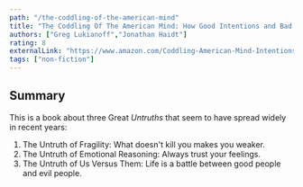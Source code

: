 ```yaml
---
path: "/the-coddling-of-the-american-mind"
title: "The Coddling Of The American Mind: How Good Intentions and Bad Ideas Are Setting Up a Generation For Failure"
authors: ["Greg Lukianoff","Jonathan Haidt"]
rating: 8
externalLink: "https://www.amazon.com/Coddling-American-Mind-Intentions-Generation/dp/0735224897"
tags: ["non-fiction"]
---
```


## Summary
This is a book about three Great _Untruths_ that seem to have spread widely in recent years:

1. The Untruth of Fragility: What doesn't kill you makes you weaker.
2. The Untruth of Emotional Reasoning: Always trust your feelings.
3. The Untruth of Us Versus Them: Life is a battle between good people and evil people.
